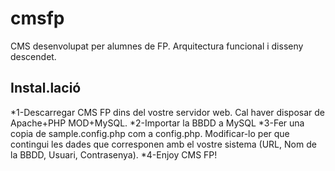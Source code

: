 # cmsfp
CMS desenvolupat per alumnes de FP. Arquitectura funcional i disseny descendet.

## Instal.lació
*1-Descarregar CMS FP dins del vostre servidor web. Cal haver disposar de Apache+PHP MOD+MySQL.
*2-Importar la BBDD a MySQL
*3-Fer una copia de sample.config.php com a config.php. Modificar-lo per que contingui les dades que corresponen amb el vostre sistema (URL, Nom de la BBDD, Usuari, Contrasenya).
*4-Enjoy CMS FP!


